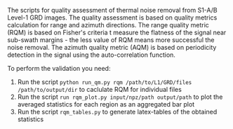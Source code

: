 The scripts for quality assessment of thermal noise removal from S1-A/B Level-1 GRD images. The quality assessment is based on quality metrics calculation for range and azimuth directions. The range quality metric (RQM) is based on Fisher's criteria t measure the flatness of the signal near sub-swath margins - the less value of RQM means more successful the noise removal. The azimuth quality metric (AQM) is based on periodicity detection in the signal using the auto-correlation function.

To perform the validation you need:

1. Run the script ``` python run_qm.py rqm /path/to/L1/GRD/files /path/to/output/dir ``` to caclulate RQM for individual files
2. Run the script ``` run rqm_plot.py input/npz/path output/path ``` to plot the averaged statistics for each region as an aggregated bar plot
3. Run the script ``` rqm_tables.py ``` to generate latex-tables of the obtained statistics
